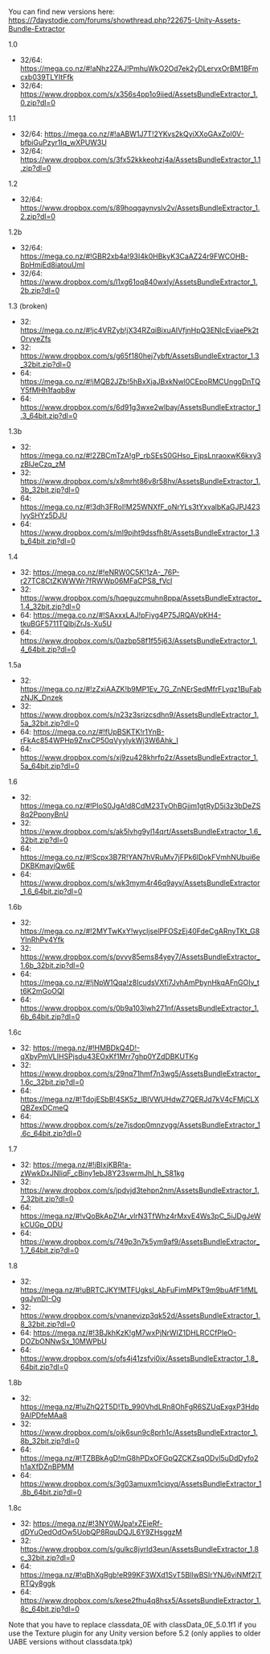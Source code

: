 You can find new versions here: https://7daystodie.com/forums/showthread.php?22675-Unity-Assets-Bundle-Extractor

1.0 
- 32/64: https://mega.co.nz/#!aNhz2ZAJ!PmhuWkO2Od7ek2yDLervxOrBM1BFmcxb039TLYItFfk
- 32/64: https://www.dropbox.com/s/x356s4pp1o9iied/AssetsBundleExtractor_1.0.zip?dl=0

1.1
- 32/64: https://mega.co.nz/#!aABW1J7T!2YKvs2kQyiXXoGAxZol0V-bfbiGuPzyr1Iq_wXPUW3U
- 32/64: https://www.dropbox.com/s/3fx52kkkeohzj4a/AssetsBundleExtractor_1.1.zip?dl=0

1.2
- 32/64: https://www.dropbox.com/s/89hoqgaynvslv2v/AssetsBundleExtractor_1.2.zip?dl=0

1.2b
- 32/64: https://mega.co.nz/#!GBR2xb4a!93I4k0HBkyK3CaAZ24r9FWCOHB-BpHmiEd8iatouUmI
- 32/64: https://www.dropbox.com/s/l1xg61oq840wxly/AssetsBundleExtractor_1.2b.zip?dl=0

1.3 (broken)
- 32: https://mega.co.nz/#!jc4VRZyb!jX34RZqiBixuAIVfjnHpQ3ENIcEviaePk2tOrvyeZfs
- 32: https://www.dropbox.com/s/g65f180hej7ybft/AssetsBundleExtractor_1.3_32bit.zip?dl=0
- 64: https://mega.co.nz/#!jMQB2JZb!5hBxXjaJBxkNwl0CEpoRMCUnggDnTQY5fMHh1faqb8w
- 64: https://www.dropbox.com/s/6d91g3wxe2wlbay/AssetsBundleExtractor_1.3_64bit.zip?dl=0

1.3b
- 32: https://mega.co.nz/#!2ZBCmTzA!gP_rbSEsS0GHso_EjpsLnraoxwK6kxy3zBlJeCzq_zM
- 32: https://www.dropbox.com/s/x8mrht86v8r58hv/AssetsBundleExtractor_1.3b_32bit.zip?dl=0
- 64: https://mega.co.nz/#!3dh3FRoI!M25WNXfF_oNrYLs3tYxvalbKaGJPJ423IyySHYz5DJU
- 64: https://www.dropbox.com/s/ml9pjht9dssfh8t/AssetsBundleExtractor_1.3b_64bit.zip?dl=0

1.4
- 32: https://mega.co.nz/#!eNRW0C5K!1zA-_76P-r27TC8CtZKWWWr7fRWWp06MFaCPS8_fVcI
- 32: https://www.dropbox.com/s/hqeguzcmuhn8ppa/AssetsBundleExtractor_1.4_32bit.zip?dl=0
- 64: https://mega.co.nz/#!SAxxxLAJ!pFiyg4P75JRQAVpKH4-tkuBGF5711TQlbjZrJs-Xu5U
- 64: https://www.dropbox.com/s/0azbp58f1f55j63/AssetsBundleExtractor_1.4_64bit.zip?dl=0

1.5a
- 32: https://mega.co.nz/#!zZxiAAZK!b9MP1Ev_7G_ZnNErSedMfrFLyqz1BuFabzNJK_Dnzek
- 32: https://www.dropbox.com/s/n23z3srizcsdhn9/AssetsBundleExtractor_1.5a_32bit.zip?dl=0
- 64: https://mega.co.nz/#!fUpBSKTK!r1YnB-rFkAc854WPHp9ZnxCP50qVyylykWj3W6Ahk_I
- 64: https://www.dropbox.com/s/xj9zu428khrfp2z/AssetsBundleExtractor_1.5a_64bit.zip?dl=0

1.6
- 32: https://mega.co.nz/#!PIoS0JgA!d8CdM23TyOhBGjjm1gtRyD5i3z3bDeZS8q2PponyBnU
- 32: https://www.dropbox.com/s/ak5lvhg9yl14qrt/AssetsBundleExtractor_1.6_32bit.zip?dl=0
- 64: https://mega.co.nz/#!Scpx3B7R!YAN7hVRuMv7jFPk6lDokFVmhNUbui6eDKBKmayiQw6E
- 64: https://www.dropbox.com/s/wk3mym4r46q9ayv/AssetsBundleExtractor_1.6_64bit.zip?dl=0

1.6b
- 32: https://mega.co.nz/#!2MYTwKxY!wycljselPFOSzEj40FdeCgARnyTKt_G8YInRhPv4Yfk
- 32: https://www.dropbox.com/s/pvvy85ems84yey7/AssetsBundleExtractor_1.6b_32bit.zip?dl=0
- 64: https://mega.co.nz/#!jNpW1Qqa!z8IcudsVXfi7JvhAmPbynHkqAFnGOIv_tt6K2mGoOQI
- 64: https://www.dropbox.com/s/0b9a103lwh271nf/AssetsBundleExtractor_1.6b_64bit.zip?dl=0

1.6c
- 32: https://mega.nz/#!HMBDkQ4D!-qXbyPmVLIHSPjsdu43EOxKf1Mrr7ghp0YZdDBKUTKg
- 32: https://www.dropbox.com/s/29nq71hmf7n3wg5/AssetsBundleExtractor_1.6c_32bit.zip?dl=0
- 64: https://mega.nz/#!TdojESbB!4SK5z_lBlVWUHdwZ7QERJd7kV4cFMjCLXQBZexDCmeQ
- 64: https://www.dropbox.com/s/ze7jsdop0mnzygg/AssetsBundleExtractor_1.6c_64bit.zip?dl=0

1.7
- 32: https://mega.nz/#!jBIxjKBR!a-zWwkDxJNIiqF_cBiny1ebJ8Y23swrmJhI_h_S81kg
- 32: https://www.dropbox.com/s/jpdvjd3tehpn2nm/AssetsBundleExtractor_1.7_32bit.zip?dl=0
- 64: https://mega.nz/#!vQoBkApZ!Ar_vlrN3TfWhz4rMxvE4Ws3pC_5iJDgJeWkCUGp_ODU
- 64: https://www.dropbox.com/s/749p3n7k5ym9af9/AssetsBundleExtractor_1.7_64bit.zip?dl=0

1.8
- 32: https://mega.nz/#!uBRTCJKY!MTFUgksl_AbFuFimMPkT9m9buAfF1ifMLgqJynDI-Og
- 32: https://www.dropbox.com/s/vnanevizp3qk52d/AssetsBundleExtractor_1.8_32bit.zip?dl=0
- 64: https://mega.nz/#!3BJkhKzK!gM7wxPjNrWIZ1DHLRCCfPIeO-DOZbONNwSx_10MWPbU
- 64: https://www.dropbox.com/s/ofs4j41zsfvi0ix/AssetsBundleExtractor_1.8_64bit.zip?dl=0

1.8b
- 32: https://mega.nz/#!uZhQ2T5D!Tb_990VhdLRn8OhFgR6SZUqExgxP3Hdp9AIPDfeMAa8
- 32: https://www.dropbox.com/s/ojk6sun9c8prh1c/AssetsBundleExtractor_1.8b_32bit.zip?dl=0
- 64: https://mega.nz/#!TZBBkAgD!mG8hPDxOFGpQZCKZsqODvl5uDdDyfo2h1aXfDZnBPMM
- 64: https://www.dropbox.com/s/3g03amuxm1ciqyq/AssetsBundleExtractor_1.8b_64bit.zip?dl=0

1.8c
- 32: https://mega.nz/#!3NY0WJpa!xZEieRf-dDYuOedOdOw5UobQP8RquDQJL6Y9ZHsggzM
- 32: https://www.dropbox.com/s/gulkc8jyrld3eun/AssetsBundleExtractor_1.8c_32bit.zip?dl=0
- 64: https://mega.nz/#!qBhXgRgb!eR99KF3WXd1SvT5BlIwBSIrYNJ6viNMf2jTRTQy8ggk
- 64: https://www.dropbox.com/s/kese2fhu4q8hsx5/AssetsBundleExtractor_1.8c_64bit.zip?dl=0

Note that you have to replace classdata_0E with classData_0E_5.0.1f1 if you use the Texture plugin for any Unity version before 5.2 (only applies to older UABE versions without classdata.tpk)
